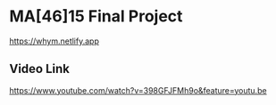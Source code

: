 # MA[46]15 Final Project
https://whym.netlify.app

## Video Link
https://www.youtube.com/watch?v=398GFJFMh9o&feature=youtu.be
